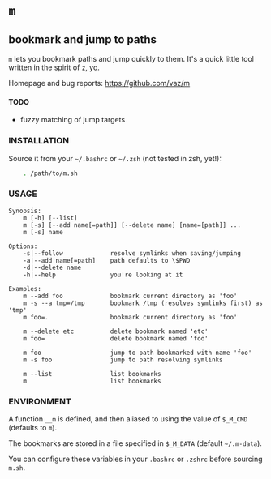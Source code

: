 # `m`

## bookmark and jump to paths

`m` lets you bookmark paths and jump quickly to them.  It's a quick little tool written in the spirit of [`z`], yo.

[`z`]: https://github.com/rupa/z

Homepage and bug reports: https://github.com/vaz/m

#### TODO

- fuzzy matching of jump targets

### INSTALLATION

Source it from your `~/.bashrc` or `~/.zsh` (not tested in zsh, yet!):

```sh
    . /path/to/m.sh
```

### USAGE

```text
Synopsis:
    m [-h] [--list]
    m [-s] [--add name[=path]] [--delete name] [name=[path]] ...
    m [-s] name

Options:
    -s|--follow             resolve symlinks when saving/jumping
    -a|--add name[=path]    path defaults to \$PWD
    -d|--delete name
    -h|--help               you're looking at it

Examples:
    m --add foo             bookmark current directory as 'foo'
    m -s --a tmp=/tmp       bookmark /tmp (resolves symlinks first) as 'tmp'
    m foo=.                 bookmark current directory as 'foo'

    m --delete etc          delete bookmark named 'etc'
    m foo=                  delete bookmark named 'foo'

    m foo                   jump to path bookmarked with name 'foo'
    m -s foo                jump to path resolving symlinks

    m --list                list bookmarks
    m                       list bookmarks
```
    
### ENVIRONMENT

A function `__m` is defined, and then aliased to using the value of `$_M_CMD` (defaults to `m`).

The bookmarks are stored in a file specified in `$_M_DATA` (default `~/.m-data`).

You can configure these variables in your `.bashrc` or `.zshrc` before sourcing `m.sh`.
